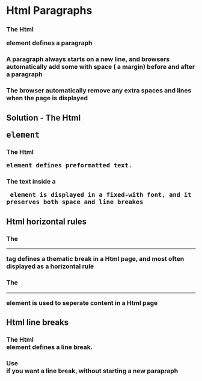 # Html Paragraphs

### The Html <p> element defines a paragraph

### A paragraph always starts on a new line, and browsers automatically add some with space ( a margin) before and after a paragraph

### The browser automatically remove any extra spaces and lines when the page is displayed

## Solution - The Html <pre> element

### The Html <pre> element defines preformatted text.

### The text inside a <pre> element is displayed in a fixed-with font, and it preserves both space and line breakes

## Html horizontal rules

### The <hr> tag defines a thematic break in a Html page, and most often displayed as a horizontal rule

### The <hr> element is used to seperate content in a Html page

## Html line breaks
### The Html <br> element defines a line break.
### Use <br> if you want a line break, without starting a new parapraph